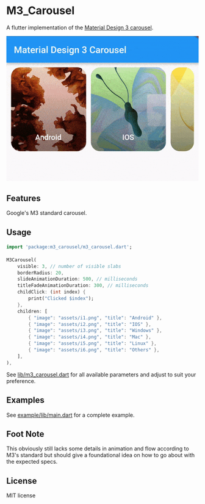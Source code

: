 # M3_Carousel

A flutter implementation of the [Material Design 3 carousel](https://m3.material.io/components/carousel/overview).

![](https://raw.githubusercontent.com/paadevelopments/m3_carousel/809b814b8e66a6f57e0a6fe5af4641237ef247d0/extras/sample.gif)

## Features

Google's M3 standard carousel.

## Usage

```dart
import 'package:m3_carousel/m3_carousel.dart';

M3Carousel(
    visible: 3, // number of visible slabs
    borderRadius: 20,
    slideAnimationDuration: 500, // milliseconds
    titleFadeAnimationDuration: 300, // milliseconds
    childClick: (int index) {
        print("Clicked $index");
    },
    children: [
        { "image": "assets/i1.png", "title": "Android" },
        { "image": "assets/i2.png", "title": "IOS" },
        { "image": "assets/i3.png", "title": "Windows" },
        { "image": "assets/i4.png", "title": "Mac" },
        { "image": "assets/i5.png", "title": "Linux" },
        { "image": "assets/i6.png", "title": "Others" },
    ],
),
```
See [lib/m3_carousel.dart](https://github.com/paadevelopments/m3_carousel/blob/main/lib/m3_carousel.dart) for all available parameters and adjust to 
suit your preference.

## Examples

See [example/lib/main.dart](https://github.com/paadevelopments/m3_carousel/blob/main/example/lib/main.dart) for a complete example.

## Foot Note

This obviously still lacks some details in animation and flow according to M3's standard but 
should give a foundational idea on how to go about with the expected specs.

## License

MIT license
